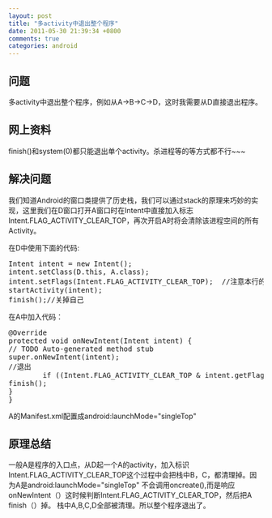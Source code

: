 ```yaml
---
layout: post
title: "多activity中退出整个程序"
date: 2011-05-30 21:39:34 +0800
comments: true
categories: android
---
```


## 问题
多activity中退出整个程序，例如从A->B->C->D，这时我需要从D直接退出程序。

## 网上资料
finish()和system(0)都只能退出单个activity。杀进程等的等方式都不行~~~

## 解决问题

我们知道Android的窗口类提供了历史栈，我们可以通过stack的原理来巧妙的实现，这里我们在D窗口打开A窗口时在Intent中直接加入标志Intent.FLAG_ACTIVITY_CLEAR_TOP，再次开启A时将会清除该进程空间的所有Activity。

在D中使用下面的代码:
<pre>
Intent intent = new Intent(); 
intent.setClass(D.this, A.class);
intent.setFlags(Intent.FLAG_ACTIVITY_CLEAR_TOP);  //注意本行的FLAG设置
startActivity(intent);
finish();//关掉自己
</pre>

在A中加入代码：
<pre>
@Override
protected void onNewIntent(Intent intent) {
// TODO Auto-generated method stub
super.onNewIntent(intent);
//退出
        if ((Intent.FLAG_ACTIVITY_CLEAR_TOP & intent.getFlags()) != 0) {
finish();
}
}
</pre>
A的Manifest.xml配置成android:launchMode="singleTop"

## 原理总结
一般A是程序的入口点，从D起一个A的activity，加入标识Intent.FLAG_ACTIVITY_CLEAR_TOP这个过程中会把栈中B，C，都清理掉。因为A是android:launchMode="singleTop"
不会调用oncreate(),而是响应onNewIntent（）这时候判断Intent.FLAG_ACTIVITY_CLEAR_TOP，然后把A finish（）掉。
栈中A,B,C,D全部被清理。所以整个程序退出了。